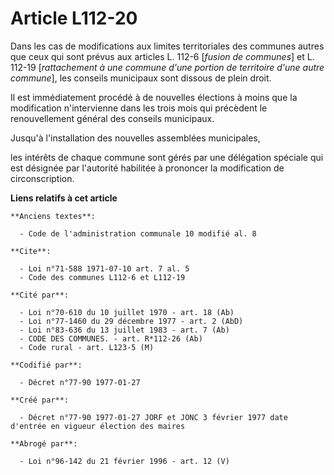 # Article L112-20

Dans les cas de modifications aux limites territoriales des communes autres que ceux qui sont prévus aux articles L. 112-6
[*fusion de communes*] et L. 112-19 [*rattachement à une commune d'une portion de territoire d'une autre commune*], les
conseils municipaux sont dissous de plein droit. 

Il est immédiatement procédé à de nouvelles élections à moins que la modification n'intervienne dans les trois mois qui
précèdent le renouvellement général des conseils municipaux. 

Jusqu'à l'installation des nouvelles assemblées municipales,

les intérêts de chaque commune sont gérés par une délégation spéciale qui est désignée par l'autorité habilitée à prononcer
la modification de circonscription.

**Liens relatifs à cet article**

	**Anciens textes**:

	  - Code de l'administration communale 10 modifié al. 8

	**Cite**:

	  - Loi n°71-588 1971-07-10 art. 7 al. 5
	  - Code des communes L112-6 et L112-19

	**Cité par**:

	  - Loi n°70-610 du 10 juillet 1970 - art. 18 (Ab)
	  - Loi n°77-1460 du 29 décembre 1977 - art. 2 (AbD)
	  - Loi n°83-636 du 13 juillet 1983 - art. 7 (Ab)
	  - CODE DES COMMUNES. - art. R*112-26 (Ab)
	  - Code rural - art. L123-5 (M)

	**Codifié par**:

	  - Décret n°77-90 1977-01-27

	**Créé par**:

	  - Décret n°77-90 1977-01-27 JORF et JONC 3 février 1977 date d'entrée en vigueur élection des maires

	**Abrogé par**:

	  - Loi n°96-142 du 21 février 1996 - art. 12 (V)
